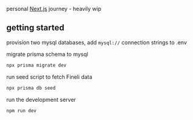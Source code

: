 personal [Next.js](https://nextjs.org/) journey - heavily wip

## getting started

provision two mysql databases, add `mysql://` connection strings to .env 

migrate prisma schema to mysql

```bash
npx prisma migrate dev
```

run seed script to fetch Fineli data 

```bash
npx prisma db seed
```

run the development server

```bash
npm run dev
```
